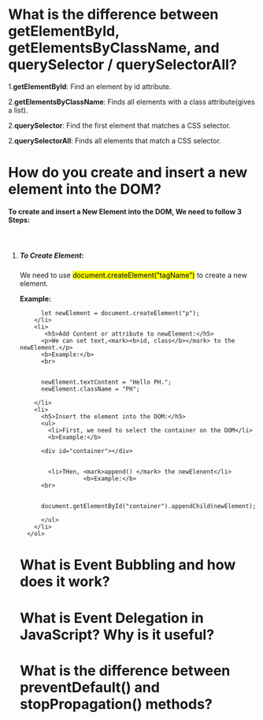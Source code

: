 <h1> What is the difference between getElementById, getElementsByClassName, and querySelector / querySelectorAll? </h1>
<p> 1.<b>getElementById</b>: Find an element by id attribute. </p>
<p> 2.<b>getElementsByClassName</b>: Finds all elements with a class attribute(gives a list). </p>
<p> 2.<b>querySelector</b>: Find the first element that matches a CSS selector. </p>
<p> 2.<b>querySelectorAll</b>: Finds all elements that match a CSS selector. </p>

<h1> How do you create and insert a new element into the DOM? </h1>

<p>
<h4>To create and insert a New Element into the DOM, We need to follow 3 Steps:</h4> <br>
      <ol>
        <li>
          <h5>To Create Element:</h5>
          <p>We need to use <mark>document.createElement("tagName")</mark> to create a new element.</p>
          <b>Example:</b> <br>
          
          
          let newElement = document.createElement("p");
        </li>
        <li>
           <h5>Add Content or attribute to newElement:</h5>
          <p>We can set text,<mark><b>id, class</b></mark> to the newElement.</p>
          <b>Example:</b> 
          <br>
          

          newElement.textContent = "Hello PH.";
          newElement.className = "PH";

        </li>
        <li>
          <h5>Insert the element into the DOM:</h5>
          <ul>
            <li>First, we need to select the container on the DOM</li>
            <b>Example:</b> 

          <div id="container"></div>
          

            <li>THen, <mark>append() </mark> the newElenent</li>
                      <b>Example:</b> 
          <br>
          
      
          document.getElementById("container").appendChild(newElement);
      
          </ul>
        </li>
      </ol>


</p>

<h1> What is Event Bubbling and how does it work? </h1>

<h1> What is Event Delegation in JavaScript? Why is it useful? </h1>

<h1> What is the difference between preventDefault() and stopPropagation() methods? </h1>
